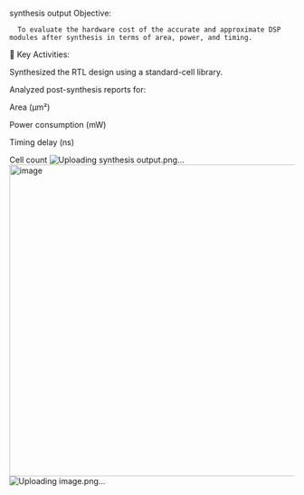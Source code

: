 synthesis output
 Objective:

      To evaluate the hardware cost of the accurate and approximate DSP modules after synthesis in terms of area, power, and timing.

🔸 Key Activities:

Synthesized the RTL design using a standard-cell library.

Analyzed post-synthesis reports for:

Area (µm²)

Power consumption (mW)

Timing delay (ns)

Cell count
![Uploading synthesis output.png…]()
<img width="1448" height="550" alt="image" src="https://github.com/user-attachments/assets/03949bfa-42b3-49ca-95c2-4b282c568493" />
![Uploading image.png…]()


